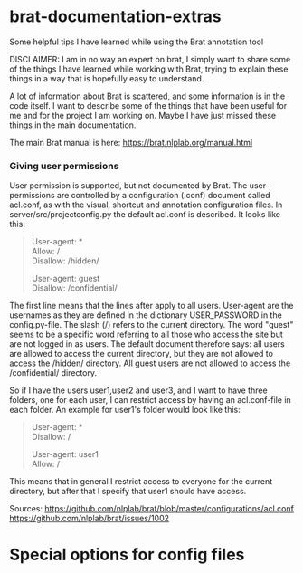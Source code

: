 # brat-documentation-extras
Some helpful tips I have learned while using the Brat annotation tool

DISCLAIMER: I am in no way an expert on brat, I simply want to share some of the things I have learned while working with Brat, trying to explain these things in a way that is hopefully easy to understand.

A lot of information about Brat is scattered, and some information is in the code itself. I want to describe some of the things that have been useful for me and for the project I am working on. Maybe I have just missed these things in the main documentation.

The main Brat manual is here:
https://brat.nlplab.org/manual.html


### Giving user permissions
User permission is supported, but not documented by Brat. The user-permissions are controlled by a configuration (.conf)  document called acl.conf, as with the visual, shortcut and annotation configuration files. 
In server/src/projectconfig.py the default acl.conf is described. It looks like this:
> User-agent: *                                                                   
> Allow: /                                                                        
> Disallow: /hidden/                                                              
>                                                                                 
> User-agent: guest                                                               
> Disallow: /confidential/

The first line means that the lines after apply to all users. User-agent are the usernames as they are defined in the dictionary USER_PASSWORD in the config.py-file. The slash (\/) refers to the current directory. 
The word "guest" seems to be a specific word referring to all those who access the site but are not logged in as users.
The default document therefore says: all users are allowed to access the current directory, but they are not allowed to access the /hidden/ directory. All guest users are not allowed to access the /confidential/ directory.

So if I have the users user1,user2 and user3, and I want to have three folders, one for each user, I can restrict access by having an acl.conf-file in each folder. An example for user1's folder would look like this:

> User-agent: *  
> Disallow: /  
>  
> User-agent: user1  
> Allow: /  

This means that in general I restrict access to everyone for the current directory, but after that I specify that user1 should have access.




Sources:
https://github.com/nlplab/brat/blob/master/configurations/acl.conf
https://github.com/nlplab/brat/issues/1002

# Special options for config files
